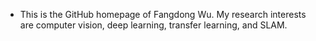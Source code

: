 - This is the GitHub homepage of Fangdong Wu. My research interests are computer vision, deep learning, transfer learning, and SLAM.
